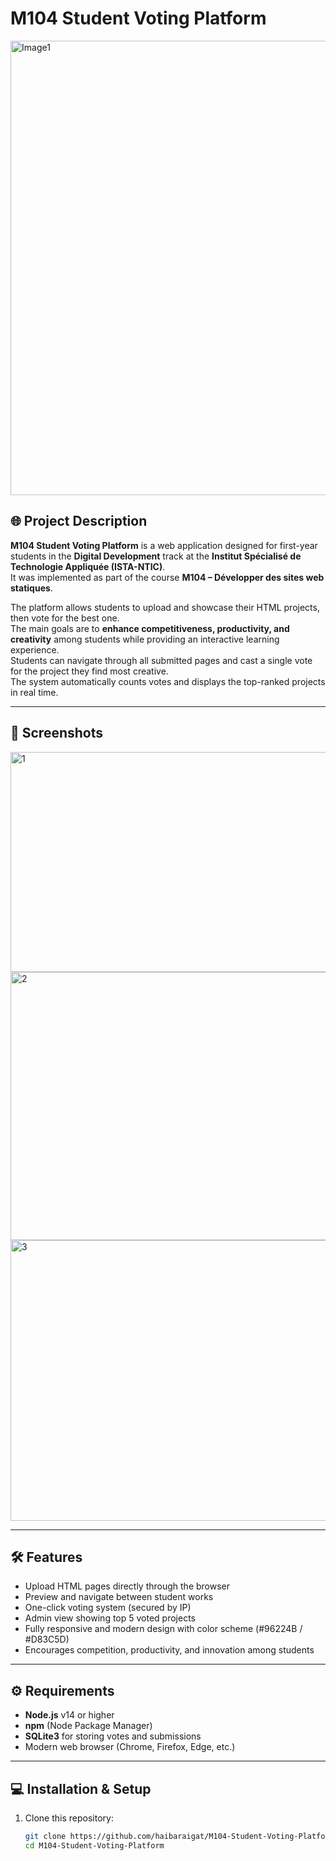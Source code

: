 # M104 Student Voting Platform
<img width="1471" height="727" alt="Image1" src="https://github.com/user-attachments/assets/bef84cd9-42eb-4c78-9717-3e353d0b8e02" />


## 🌐 Project Description
**M104 Student Voting Platform** is a web application designed for first-year students in the **Digital Development** track at the **Institut Spécialisé de Technologie Appliquée (ISTA-NTIC)**.  
It was implemented as part of the course **M104 – Développer des sites web statiques**.  

The platform allows students to upload and showcase their HTML projects, then vote for the best one.  
The main goals are to **enhance competitiveness, productivity, and creativity** among students while providing an interactive learning experience.  
Students can navigate through all submitted pages and cast a single vote for the project they find most creative.  
The system automatically counts votes and displays the top-ranked projects in real time.

---

## 📸 Screenshots
<img width="950" height="352" alt="1" src="https://github.com/user-attachments/assets/2badc1b7-6daa-4ca0-800b-562b8e317c56" />
<img width="952" height="429" alt="2" src="https://github.com/user-attachments/assets/1d6c20fe-dd4b-4b26-b353-b80ce3b030e9" />
<img width="956" height="449" alt="3" src="https://github.com/user-attachments/assets/106e9adc-882f-4e84-b183-1da33c326ebb" />

---

## 🛠️ Features
- Upload HTML pages directly through the browser  
- Preview and navigate between student works  
- One-click voting system (secured by IP)  
- Admin view showing top 5 voted projects  
- Fully responsive and modern design with color scheme (#96224B / #D83C5D)  
- Encourages competition, productivity, and innovation among students  

---

## ⚙️ Requirements
- **Node.js** v14 or higher  
- **npm** (Node Package Manager)  
- **SQLite3** for storing votes and submissions  
- Modern web browser (Chrome, Firefox, Edge, etc.)  

---

## 💻 Installation & Setup

1. Clone this repository:
   ```bash
   git clone https://github.com/haibaraigat/M104-Student-Voting-Platform.git
   cd M104-Student-Voting-Platform
